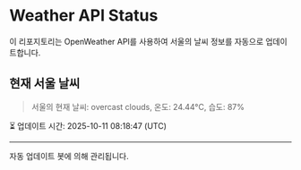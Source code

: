 
# Weather API Status

이 리포지토리는 OpenWeather API를 사용하여 서울의 날씨 정보를 자동으로 업데이트합니다.

## 현재 서울 날씨
> 서울의 현재 날씨: overcast clouds, 온도: 24.44°C, 습도: 87%

⏳ 업데이트 시간: 2025-10-11 08:18:47 (UTC)

---
자동 업데이트 봇에 의해 관리됩니다.
